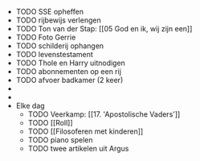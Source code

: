 - TODO SSE opheffen
- TODO rijbewijs verlengen
- TODO Ton van der Stap: [[05 God en ik, wij zijn een]]
- TODO Foto Gerrie
- TODO schilderij ophangen
- TODO levenstestament
- TODO Thole en Harry uitnodigen
- TODO abonnementen op een rij
- TODO afvoer badkamer (2 keer)
-
-
- Elke dag
	- TODO Veerkamp: [[17. 'Apostolische Vaders']]
	- TODO [[Roll]]
	- TODO [[Filosoferen met kinderen]]
	- TODO piano spelen
	- TODO twee artikelen uit Argus